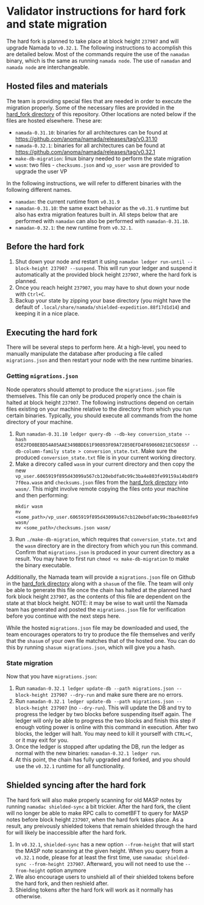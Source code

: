 # Validator instructions for hard fork and state migration

The hard fork is planned to take place at block height `237907` and will upgrade Namada to `v0.32.1`. The following instructions to accomplish this are detailed below. Most of the commands require the use of the `namadan` binary, which is the same as running `namada node`. The use of `namadan` and `namada node` are interchangeable.

## Hosted files and materials

The team is providing special files that are needed in order to execute the migration properly. Some of the necessary files are provided in the [hard_fork directory](hard_fork/) of this repository. Other locations are noted below if the files are hosted elsewhere. These are:

- `namada-0.31.10`: binaries for all architectures can be found at https://github.com/anoma/namada/releases/tag/v0.31.10
- `namada-0.32.1`: binaries for all architectures can be found at https://github.com/anoma/namada/releases/tag/v0.32.1
- `make-db-migration`: linux binary needed to perform the state migration
- `wasm`: two files - `checksums.json` and `vp_user wasm` are provideď to upgrade the user VP

In the following instructions, we will refer to different binaries with the following different names.

- `namadan`: the current runtime from `v0.31.9`
- `namadan-0.31.10`: the same exact behavior as the `v0.31.9` runtime but also has extra migration features built in. All steps below that are performed with `namadan` can also be performed with `namadan-0.31.10`.
- `namadan-0.32.1`: the new runtime from `v0.32.1`.

## Before the hard fork

1. Shut down your node and restart it using `namadan ledger run-until --block-height 237907 --suspend`. This will run your ledger and suspend it automatically at the provided block height `237907`, where the hard fork is planned.
2. Once you reach height `237907`, you may have to shut down your node with `Ctrl+C`.
3. Backup your state by zipping your base directory (you might have the default of `.local/share/namada/shielded-expedition.88f17d1d14`) and keeping it in a nice place.

## Executing the hard fork

There will be several steps to perform here. At a high-level, you need to manually manipulate the database after producing a file called `migrations.json` and then restart your node with the new runtime binaries.

### Getting `migrations.json`

Node operators should attempt to produce the `migrations.json` file themselves. This file can only be produced properly once the chain is halted at block height `237907`. The following instructions depend on certain files existing on your machine relative to the directory from which you run certain binaries. Typically, you should execute all commands from the home directory of your machine.

1. Run `namadan-0.31.10 ledger query-db --db-key conversion_state --hash 05E2FD0BEBD54A05AAE349BBDE61F90893F09A72850EFD4F69060821EC5DE65F --db-column-family state > conversion_state.txt`. Make sure the produced `conversion_state.txt` file is in your current working directory.
2. Make a direcory called `wasm` in your current directory and then copy the new `vp_user.6065919f895d43099a567cb120ebdfa0c99c3ba4e803fe99159a14bd8f97f0ea.wasm` and `checksums.json` files from the [hard_fork directory](hard_fork/) into `wasm/`. This might involve remote copying the files onto your machine and then performing:
    ```
    mkdir wasm
    mv <some_path>/vp_user.6065919f895d43099a567cb120ebdfa0c99c3ba4e803fe99159a14bd8f97f0ea.wasm wasm/
    mv <some_path>/checksums.json wasm/
    ```
3. Run `./make-db-migration`, which requires that `conversion_state.txt` and the `wasm` directory are in the directory from which you run this command. Confirm that `migrations.json` is produced in your current directory as a result. You may have to first run `chmod +x make-db-migration` to make the binary executable.

Additionally, the Namada team will provide a `migrations.json` file on Github in the [hard_fork directory](hard_fork/) along with a `shasum` of the file. The team will only be able to generate this file once the chain has halted at the planned hard fork block height `237907`, as the contents of this file are dependent on the state at that block height. NOTE: it may be wise to wait until the Namada team has generated and posted the `migrations.json` file for verification before you continue with the next steps here.

While the hosted `migrations.json` file may be downloaded and used, the team encourages operators to try to produce the file themselves and verify that the `shasum` of your own file matches that of the hosted one. You can do this by running `shasum migrations.json`, which will give you a hash.

### State migration

Now that you have `migrations.json`:

1. Run `namadan-0.32.1 ledger update-db --path migrations.json --block-height 237907 --dry-run` and make sure there are no errors.
1. Run `namadan-0.32.1 ledger update-db --path migrations.json --block-height 237907` (no `--dry-run`). This will update the DB and try to progress the ledger by two blocks before suspending itself again. The ledger will only be able to progress the two blocks and finish this step if enough voting power is online with this command in execution. After two blocks, the ledger will halt. You may need to kill it yourself with `CTRL+C`, or it may exit for you.
2. Once the ledger is stopped after updating the DB, run the ledger as normal with the new binaries: `namadan-0.32.1 ledger run`.
3. At this point, the chain has fully upgraded and forked, and you should use the `v0.32.1` runtime for all functionality.

## Shielded syncing after the hard fork

The hard fork will also make properly scanning for old MASP notes by running `namadac shielded-sync` a bit trickier. After the hard fork, the client will no longer be able to make RPC calls to cometBFT to query for MASP notes before block height `237907`, when the hard fork takes place. As a result, any preivously shielded tokens that remain shielded through the hard for will likely be inaccessible after the hard fork.

1. In `v0.32.1`, `shielded-sync` has a new option `--from-height` that will start the MASP note scanning at the given height. When you query from a `v0.32.1` node, please for at least the first time, use `namadac shielded-sync --from-height 237907`. Afterward, you will not need to use the `--from-height` option anymore
2. We also encourage users to unshield all of their shielded tokens before the hard fork, and then reshield after.
3. Shielding tokens after the hard fork will work as it normally has otherwise.